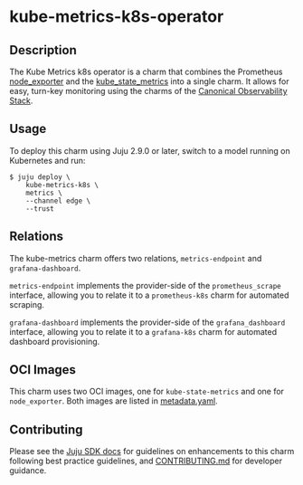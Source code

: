 # kube-metrics-k8s-operator

## Description

The Kube Metrics k8s operator is a charm that combines the Prometheus [node_exporter]()
and the [kube_state_metrics]() into a single charm. It allows for easy, turn-key monitoring 
using the charms of the [Canonical Observability Stack]().
## Usage

To deploy this charm using Juju 2.9.0 or later, switch to a model running 
on Kubernetes and run:

```shell
$ juju deploy \
    kube-metrics-k8s \
    metrics \
    --channel edge \
    --trust
```
## Relations

The kube-metrics charm offers two relations, `metrics-endpoint` and `grafana-dashboard`.

`metrics-endpoint` implements the provider-side of the `prometheus_scrape` interface, allowing you to relate it to a `prometheus-k8s` charm for automated scraping. 

`grafana-dashboard` implements the provider-side of the `grafana_dashboard` interface, allowing you to relate
it to a `grafana-k8s` charm for automated dashboard provisioning. 
## OCI Images

This charm uses two OCI images, one for `kube-state-metrics` and one for `node_exporter`. Both images are listed in [metadata.yaml](metadata.yaml).

## Contributing

Please see the [Juju SDK docs](https://juju.is/docs/sdk) for guidelines on enhancements to this
charm following best practice guidelines, and
[CONTRIBUTING.md](CONTRIBUTING.md) for developer
guidance.
